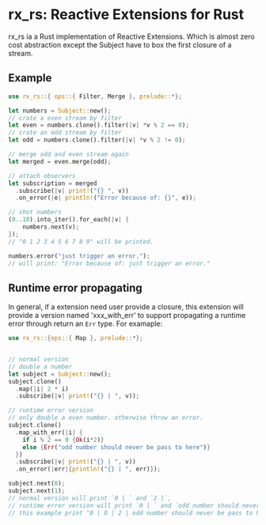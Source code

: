# rx_rs: Reactive Extensions for Rust

rx_rs ia a Rust implementation of Reactive Extensions. Which is almost zero cost abstraction except the Subject have to box the first closure of a stream.

## Example 

```rust
use rx_rs::{ ops::{ Filter, Merge }, prelude::*};

let numbers = Subject::new();
// crate a even stream by filter
let even = numbers.clone().filter(|v| *v % 2 == 0);
// crate an odd stream by filter
let odd = numbers.clone().filter(|v| *v % 2 != 0);

// merge odd and even stream again
let merged = even.merge(odd);

// attach observers
let subscription = merged
  .subscribe(|v| print!("{} ", v))
  .on_error(|e| println!("Error because of: {}", e));

// shot numbers
(0..10).into_iter().for_each(|v| {
    numbers.next(v);
});
// "0 1 2 3 4 5 6 7 8 9" will be printed.

numbers.error("just trigger an error.");
// will print: "Error because of: just trigger an error."

```

## Runtime error propagating

In general, if a extension need user provide a closure, this extension will provide a version named 'xxx_with_err' to support propagating a runtime error through return an `Err` type. For examaple:

```rust
use rx_rs::{ops::{ Map }, prelude::*};


// normal version
// double a number
let subject = Subject::new();
subject.clone()
  .map(|i| 2 * i)
  .subscribe(|v| print!("{} | ", v));

// runtime error version
// only double a even number. otherwise throw an error.
subject.clone()
  .map_with_err(|i| {
    if i % 2 == 0 {Ok(i*2)}
    else {Err("odd number should never be pass to here")}
  })
  .subscribe(|v| print!("{} | ", v))
  .on_error(|err|{println!("{} | ", err)});

subject.next(0);
subject.next(1);
// normal version will print `0 | ` and `2 |`, 
// runtime error version will print `0 | ` and `odd number should never be pass to here | "
// this example print "0 | 0 | 2 | odd number should never be pass to here | "
```

